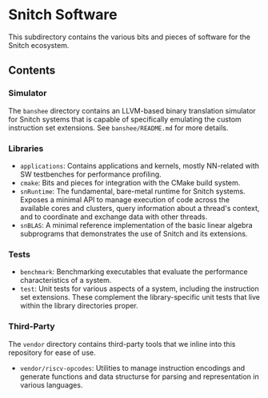 # Snitch Software

This subdirectory contains the various bits and pieces of software for the Snitch ecosystem.

## Contents

### Simulator

The `banshee` directory contains an LLVM-based binary translation simulator for Snitch systems that is capable of specifically emulating the custom instruction set extensions. See `banshee/README.md` for more details.

### Libraries

- `applications`: Contains applications and kernels, mostly NN-related with SW testbenches for performance profiling.
- `cmake`: Bits and pieces for integration with the CMake build system.
- `snRuntime`: The fundamental, bare-metal runtime for Snitch systems. Exposes a minimal API to manage execution of code across the available cores and clusters, query information about a thread's context, and to coordinate and exchange data with other threads.
- `snBLAS`: A minimal reference implementation of the basic linear algebra subprograms that demonstrates the use of Snitch and its extensions.

### Tests

- `benchmark`: Benchmarking executables that evaluate the performance characteristics of a system.
- `test`: Unit tests for various aspects of a system, including the instruction set extensions. These complement the library-specific unit tests that live within the library directories proper.

### Third-Party

The `vendor` directory contains third-party tools that we inline into this repository for ease of use.

- `vendor/riscv-opcodes`: Utilities to manage instruction encodings and generate functions and data structurse for parsing and representation in various languages.
